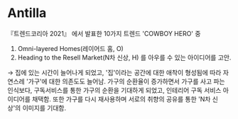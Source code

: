 # Antilla
『트렌드코리아 2021』 에서 발표한 10가지 트렌드 'COWBOY HERO' 중
  1. Omni-layered Homes(레이어드 홈, O)
  2. Heading to the Resell Market(N차 신상, H)
를 아우를 수 있는 아이디어를 고안.

→ 집에 있는 시간이 늘어나게 되었고, '집'이라는 공간에 대한 애착이 형성됨에 따라 자연스레 '가구'에 대한 의존도도 늘어남. 
가구의 순환율이 증가하면서 가구를 사고 파는 인식보다, 구독서비스를 통한 가구의 순환을 기대하게 되었고, 인테리어 구독 서비스 아이디어를 채택함. 또한 가구를 다시 재사용하며 서로의 취향의 공유를 통한 'N차 신상'의 이미지를 기대함.
